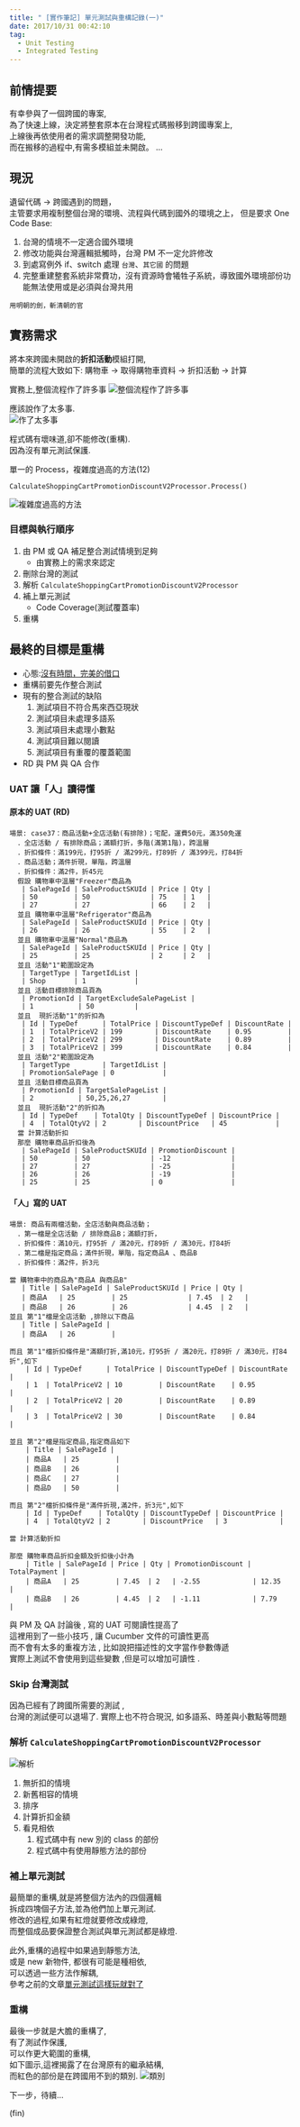 ```yaml
---
title: " [實作筆記] 單元測試與重構記錄(一)"
date: 2017/10/31 00:42:10
tag:
  - Unit Testing
  - Integrated Testing
---
```


## 前情提要

有幸參與了一個跨國的專案,  
為了快速上線，決定將整套原本在台灣程式碼搬移到跨國專案上,  
上線後再依使用者的需求調整開發功能,  
而在搬移的過程中,有需多模組並未開啟。
…

## 現況

遺留代碼 → 跨國遇到的問題，  
主管要求用複制整個台灣的環境、流程與代碼到國外的環境之上，
但是要求 One Code Base:

1. 台灣的情境不一定適合國外環境
2. 修改功能與台灣邏輯抵觸時，台灣 PM 不一定允許修改
3. 到處寫例外 if、switch 處理 `台灣`、`其它國` 的問題
4. 完整重建整套系統非常費功，沒有資源時會犧牲子系統，導致國外環境部份功能無法使用或是必須與台灣共用

`用明朝的劍，斬清朝的官`

## 實務需求

將本來跨國未開啟的**折扣活動**模組打開,  
簡單的流程大致如下:
購物車 → 取得購物車資料 → 折扣活動 → 計算

實務上,整個流程作了許多事
![整個流程作了許多事](https://i.imgur.com/pM36Joo.jpg)

應該說作了太多事.  
![作了太多事](https://i.imgur.com/NU0PqCh.jpg)

程式碼有壞味道,卻不能修改(重構).  
因為沒有單元測試保護.

單一的 Process，複雜度過高的方法(12)

`CalculateShoppingCartPromotionDiscountV2Processor.Process()`

![複雜度過高的方法](https://i.imgur.com/qleqGPb.jpg)

### 目標與執行順序

1. 由 PM 或 QA 補足整合測試情境到足夠
   - 由實務上的需求來認定
2. 刪除台灣的測試
3. 解析 `CalculateShoppingCartPromotionDiscountV2Processor`
4. 補上單元測試
   - Code Coverage(測試覆蓋率)
5. 重構

## 最終的目標是重構

- 心態:[沒有時間，完美的借口](http://www.danielteng.com/2012/09/25/no-time-to-learn-perfect-excuse/)
- 重構前要先作整合測試
- 現有的整合測試的缺陷
  1. 測試項目不符合馬來西亞現狀
  2. 測試項目未處理多語系
  3. 測試項目未處理小數點
  4. 測試項目難以閱讀
  5. 測試項目有重覆的覆蓋範圍
- RD 與 PM 與 QA 合作

### UAT 讓「人」讀得懂

#### 原本的 UAT (RD)

```gherkin
場景: case37：商品活動+全店活動(有排除)；宅配，運費50元，滿350免運
  ．全店活動 / 有排除商品；滿額打折，多階(滿第1階)，跨溫層
  ．折扣條件：滿199元，打95折 / 滿299元，打89折 / 滿399元，打84折
  ．商品活動；滿件折現，單階，跨溫層
  ．折扣條件：滿2件，折45元
  假設 購物車中溫層"Freezer"商品為
   | SalePageId | SaleProductSKUId | Price | Qty |
   | 50         | 50               | 75    | 1   |
   | 27         | 27               | 66    | 2   |
  並且 購物車中溫層"Refrigerator"商品為
   | SalePageId | SaleProductSKUId | Price | Qty |
   | 26         | 26               | 55    | 2   |
  並且 購物車中溫層"Normal"商品為
   | SalePageId | SaleProductSKUId | Price | Qty |
   | 25         | 25               | 2     | 2   |
  並且 活動"1"範圍設定為
   | TargetType | TargetIdList |
   | Shop       | 1            |
  並且 活動目標排除商品頁為
   | PromotionId | TargetExcludeSalePageList |
   | 1           | 50          |
  並且  現折活動"1"的折扣為
   | Id | TypeDef      | TotalPrice | DiscountTypeDef | DiscountRate |
   | 1  | TotalPriceV2 | 199        | DiscountRate    | 0.95         |
   | 2  | TotalPriceV2 | 299        | DiscountRate    | 0.89         |
   | 3  | TotalPriceV2 | 399        | DiscountRate    | 0.84         |
  並且 活動"2"範圍設定為
   | TargetType        | TargetIdList |
   | PromotionSalePage | 0            |
  並且 活動目標商品頁為
   | PromotionId | TargetSalePageList |
   | 2           | 50,25,26,27        |
  並且  現折活動"2"的折扣為
   | Id | TypeDef    | TotalQty | DiscountTypeDef | DiscountPrice |
   | 4  | TotalQtyV2 | 2        | DiscountPrice   | 45            |
  當 計算活動折扣
  那麼 購物車商品折扣後為
   | SalePageId | SaleProductSKUId | PromotionDiscount |
   | 50         | 50               | -12               |
   | 27         | 27               | -25               |
   | 26         | 26               | -19               |
   | 25         | 25               | 0                 |
```

#### 「人」寫的 UAT

```gherkin
場景: 商品有兩檔活動，全店活動與商品活動；
  ．第一檔是全店活動 / 排除商品B；滿額打折，
  ．折扣條件：滿10元，打95折 / 滿20元，打89折 / 滿30元，打84折
  ．第二檔是指定商品；滿件折現，單階，指定商品A 、商品B
  ．折扣條件：滿2件，折3元

當 購物車中的商品為"商品A 與商品B"
   | Title | SalePageId | SaleProductSKUId | Price | Qty |
   | 商品A   | 25         | 25               | 7.45  | 2   |
   | 商品B   | 26         | 26               | 4.45  | 2   |
並且 第"1"檔是全店活動 ,排除以下商品
   | Title | SalePageId |
   | 商品A   | 26         |

而且 第"1"檔折扣條件是"滿額打折,滿10元，打95折 / 滿20元，打89折 / 滿30元，打84折",如下
    | Id | TypeDef      | TotalPrice | DiscountTypeDef | DiscountRate |
    | 1  | TotalPriceV2 | 10         | DiscountRate    | 0.95         |
    | 2  | TotalPriceV2 | 20         | DiscountRate    | 0.89         |
    | 3  | TotalPriceV2 | 30         | DiscountRate    | 0.84         |

並且 第"2"檔是指定商品,指定商品如下
    | Title | SalePageId |
    | 商品A   | 25         |
    | 商品B   | 26         |
    | 商品C   | 27         |
    | 商品D   | 50         |

而且 第"2"檔折扣條件是"滿件折現,滿2件，折3元",如下
    | Id | TypeDef    | TotalQty | DiscountTypeDef | DiscountPrice |
    | 4  | TotalQtyV2 | 2        | DiscountPrice   | 3             |

當 計算活動折扣

那麼 購物車商品折扣金額及折扣後小計為
    | Title | SalePageId | Price | Qty | PromotionDiscount | TotalPayment |
    | 商品A   | 25         | 7.45  | 2   | -2.55             | 12.35        |
    | 商品B   | 26         | 4.45  | 2   | -1.11             | 7.79         |
```

與 PM 及 QA 討論後 , 寫的 UAT 可閱讀性提高了  
這裡用到了一些小技巧 , 讓 Cucumber 文件的可讀性更高  
而不會有太多的重複方法 , 比如說把描述性的文字當作參數傳遞  
實際上測試不會使用到這些變數 ,但是可以增加可讀性 .

### Skip 台灣測試

因為已經有了跨國所需要的測試 ,  
台灣的測試便可以退場了.
實際上也不符合現況, 如多語系、時差與小數點等問題

### 解析 `CalculateShoppingCartPromotionDiscountV2Processor`

![解析](https://i.imgur.com/FioG5NG.jpg)

1. 無折扣的情境
2. 新舊相容的情境
3. 排序
4. 計算折扣金額
5. 看見相依
   1. 程式碼中有 new 別的 class 的部份
   2. 程式碼中有使用靜態方法的部份

### 補上單元測試

最簡單的重構,就是將整個方法內的四個邏輯  
拆成四塊個子方法,並為他們加上單元測試.  
修改的過程,如果有紅燈就要修改成綠燈,  
而整個成品要保證整合測試與單元測試都是綠燈.

此外,重構的過程中如果過到靜態方法,  
或是 new 新物件, 都很有可能是種相依,  
可以透過一些方法作解耦,  
參考之前的文章[單元測試這樣玩就對了](/2017/04/23/unitestwriting/)

### 重構

最後一步就是大膽的重構了,  
有了測試作保護,  
可以作更大範圍的重構,  
如下圖示,這裡揭露了在台灣原有的繼承結構,  
而紅色的部份是在跨國用不到的類別.
![類別](https://i.imgur.com/VQ10wY6.jpg)

下一步，待續…

(fin)
